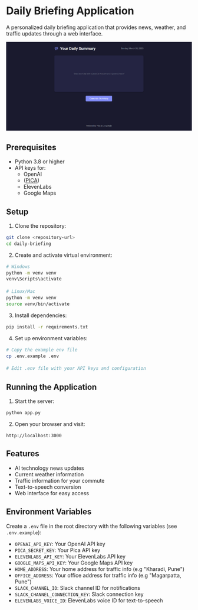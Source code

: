 # Daily Briefing Application

A personalized daily briefing application that provides news, weather, and traffic updates through a web interface.

![Daily Briefing Application](briefing_interface.png)

## Prerequisites

- Python 3.8 or higher
- API keys for:
  - OpenAI
  - ([PICA](https://www.picaos.com/))
  - ElevenLabs
  - Google Maps

## Setup

1. Clone the repository:

```bash
git clone <repository-url>
cd daily-briefing
```

2. Create and activate virtual environment:

```bash
# Windows
python -m venv venv
venv\Scripts\activate

# Linux/Mac
python -m venv venv
source venv/bin/activate
```

3. Install dependencies:

```bash
pip install -r requirements.txt
```

4. Set up environment variables:

```bash
# Copy the example env file
cp .env.example .env

# Edit .env file with your API keys and configuration
```

## Running the Application

1. Start the server:

```bash
python app.py
```

2. Open your browser and visit:

```
http://localhost:3000
```

## Features

- AI technology news updates
- Current weather information
- Traffic information for your commute
- Text-to-speech conversion
- Web interface for easy access

## Environment Variables

Create a `.env` file in the root directory with the following variables (see `.env.example`):

- `OPENAI_API_KEY`: Your OpenAI API key
- `PICA_SECRET_KEY`: Your Pica API key
- `ELEVENLABS_API_KEY`: Your ElevenLabs API key
- `GOOGLE_MAPS_API_KEY`: Your Google Maps API key
- `HOME_ADDRESS`: Your home address for traffic info (e.g "Kharadi, Pune")
- `OFFICE_ADDRESS`: Your office address for traffic info (e.g "Magarpatta, Pune")
- `SLACK_CHANNEL_ID`: Slack channel ID for notifications
- `SLACK_CHANNEL_CONNECTION_KEY`: Slack connection key
- `ELEVENLABS_VOICE_ID`: ElevenLabs voice ID for text-to-speech

```

```
